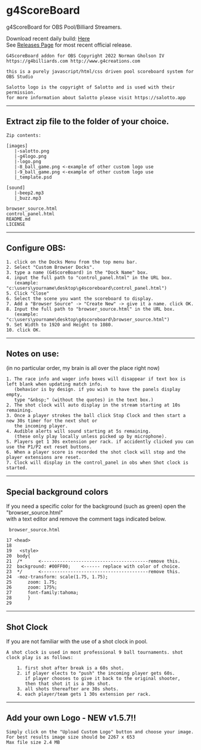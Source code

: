 # g4ScoreBoard
g4ScoreBoard for OBS Pool/Billiard Streamers. 

Download recent daily build: [Here](https://github.com/ngholson/g4ScoreBoard/archive/refs/tags/v1.5.9.zip)<br>
See [Releases Page](https://github.com/ngholson/g4ScoreBoard/releases) for most recent official release.

```
G4ScoreBoard addon for OBS Copyright 2022 Norman Gholson IV
https://g4billiards.com http://www.g4creations.com

this is a purely javascript/html/css driven pool scoreboard system for OBS Studio

Salotto logo is the copyright of Salotto and is used with their permission.
for more information about Salotto please visit https://salotto.app
```
-------------------------------------------------------------

## Extract zip file to the folder of your choice.<br>

```
Zip contents:

[images]
   |-salotto.png
   |-g4logo.png
   |-logo.png
   |-8_ball_game.png <-example of other custom logo use
   |-9_ball_game.png <-example of other custom logo use
   |_template.psd

[sound]
   |-beep2.mp3
   |_buzz.mp3
   
browser_source.html   
control_panel.html
README.md
LICENSE

```
--------------------------------------------------------------

## Configure OBS: 
```
1. click on the Docks Menu from the top menu bar.
2. Select "Custom Browser Docks".
3. type a name (G4ScoreBoard) in the "Dock Name" box.
4. input the full path to "control_panel.html" in the URL box. 
   (example: "c:\users\yourname\desktop\g4scoreboard\control_panel.html")
5. Click "Close"
6. Select the scene you want the scoreboard to display.
7. Add a "Browser Source" -> "Create New" -> give it a name. click OK.
8. Input the full path to "browser_source.html" in the URL box.
   (example: "c:\users\yourname\desktop\g4scoreboard\browser_source.html")
9. Set Width to 1920 and Height to 1080. 
10. click OK. 
```
--------------------------------------------------------------

## Notes on use:  
(in no particular order, my brain is all over the place right now)
```
1. The race info and wager info boxes will disappear if text box is left blank when updating match info.
   (behavior is by design. if you wish to have the panels display empty,
   type "&nbsp;" (without the quotes) in the text box.)
2. The shot clock will auto display in the stream starting at 10s remaining.
3. Once a player strokes the ball click Stop Clock and then start a new 30s timer for the next shot or
   the incoming player.
4. Audible alerts will sound starting at 5s remaining. 
   (these only play locally unless picked up by microphone).
5. Players get 1 30s extension per rack. if accidently clicked you can use the P1/P2 ext reset buttons. 
6. When a player score is recorded the shot clock will stop and the player extensions are reset. 
7. Clock will display in the control_panel in obs when Shot clock is started. 
```	
---------------------------------------------------------------

## Special background colors
If you need a specific color for the background (such as green) open the "browser_source.html" <br>
with a text editor and remove the comment tags indicated below. 

     browser_source.html
	
	17 <head>
	18
	19   <style>
	20 	body{
	21 	/*      <----------------------------------------remove this.
	22	background: #00FF00;	<------ replace with color of choice.
	23	*/      <----------------------------------------remove this.
	24 	-moz-transform: scale(1.75, 1.75);
	25      zoom: 1.75;
	26      zoom: 175%;
	27      font-family:tahoma;
	28      }
	29


--------------------------------------------------------------

## Shot Clock
If you are not familiar with the use of a shot clock in pool.
```
A shot clock is used in most professional 9 ball tournaments. shot clock play is as follows:

	1. first shot after break is a 60s shot. 
	2. if player elects to "push" the incoming player gets 60s. 
	   if player chooses to give it back to the original shooter, 
	   then that shot it is a 30s shot. 
	3. all shots thereafter are 30s shots.
	4. each player/team gets 1 30s extension per rack. 
```	   

---------------------------------------------------------------

## Add your own Logo - NEW v1.5.7!!
```
Simply click on the "Upload Custom Logo" button and choose your image.
For best results image size should be 2267 x 653
Max file size 2.4 MB 

```
